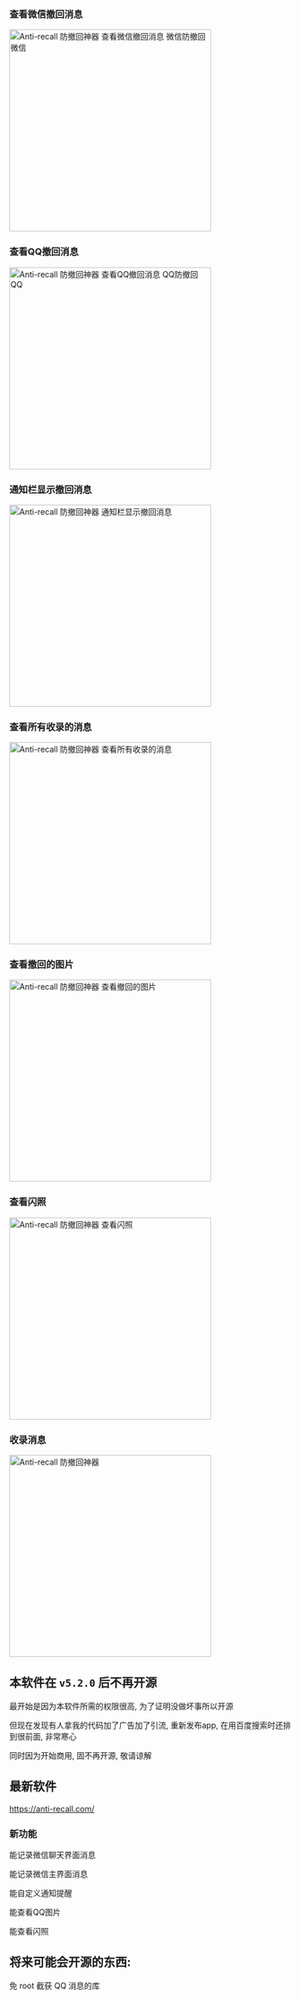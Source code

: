 ### 查看微信撤回消息

<img src="src/demo/demo-dark-wx-1080.gif" alt="Anti-recall 防撤回神器 查看微信撤回消息 微信防撤回微信" width="360"/>

### 查看QQ撤回消息

<img src="src/demo/demo-dark-qq-1080.gif" alt="Anti-recall 防撤回神器 查看QQ撤回消息 QQ防撤回QQ" width="360"/>

### 通知栏显示撤回消息

<img src="src/demo/demo-dark-wx-notification-1080.gif" alt="Anti-recall 防撤回神器 通知栏显示撤回消息" width="360"/>

### 查看所有收录的消息

<img src="src/demo/demo-dark-app-content-compressed.gif" alt="Anti-recall 防撤回神器 查看所有收录的消息" width="360"/>

### 查看撤回的图片

<img src="src/demo/demo-show-image.gif" alt="Anti-recall 防撤回神器 查看撤回的图片" width="360"/>

### 查看闪照

<img src="src/demo/demo-show-flash-photo.gif" alt="Anti-recall 防撤回神器 查看闪照" width="360"/>

### 收录消息     

<img src="src/demo/demo-dark-chat-monitor.gif" alt="Anti-recall 防撤回神器" width="360"/>

## 本软件在 `v5.2.0` 后不再开源

最开始是因为本软件所需的权限很高, 为了证明没做坏事所以开源

但现在发现有人拿我的代码加了广告加了引流, 重新发布app, 在用百度搜索时还排到很前面, 非常寒心

同时因为开始商用, 固不再开源, 敬请谅解

## 最新软件 

https://anti-recall.com/

### 新功能

能记录微信聊天界面消息

能记录微信主界面消息

能自定义通知提醒

能查看QQ图片

能查看闪照

## 将来可能会开源的东西: 

免 root 截获 QQ 消息的库

